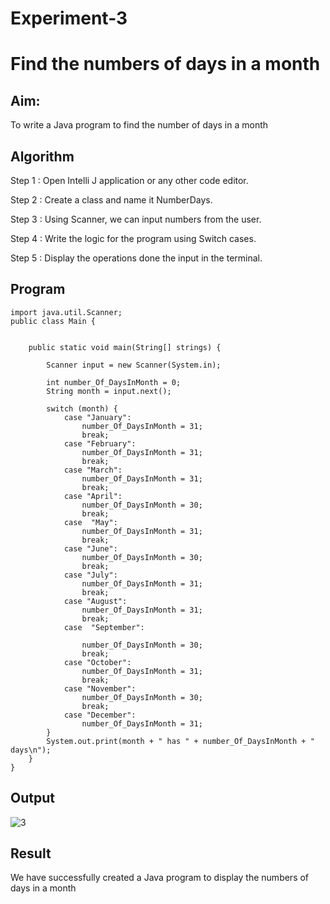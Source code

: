 # Experiment-3

# Find the numbers of days in a month

## Aim:
  To write a Java program to find the number of days in a month
  
## Algorithm

Step 1 : Open Intelli J application or any other code editor.

Step 2 : Create a class and name it NumberDays.

Step 3 : Using Scanner, we can input numbers from the user.

Step 4 : Write the logic for the program using Switch cases.

Step 5 : Display the operations done the input in the terminal.

## Program
```
import java.util.Scanner;
public class Main {


    public static void main(String[] strings) {

        Scanner input = new Scanner(System.in);

        int number_Of_DaysInMonth = 0;
        String month = input.next();

        switch (month) {
            case "January":
                number_Of_DaysInMonth = 31;
                break;
            case "February":
                number_Of_DaysInMonth = 31;
                break;
            case "March":
                number_Of_DaysInMonth = 31;
                break;
            case "April":
                number_Of_DaysInMonth = 30;
                break;
            case  "May":
                number_Of_DaysInMonth = 31;
                break;
            case "June":
                number_Of_DaysInMonth = 30;
                break;
            case "July":
                number_Of_DaysInMonth = 31;
                break;
            case "August":
                number_Of_DaysInMonth = 31;
                break;
            case  "September":

                number_Of_DaysInMonth = 30;
                break;
            case "October":
                number_Of_DaysInMonth = 31;
                break;
            case "November":
                number_Of_DaysInMonth = 30;
                break;
            case "December":
                number_Of_DaysInMonth = 31;
        }
        System.out.print(month + " has " + number_Of_DaysInMonth + " days\n");
    }
}
```
## Output
![3](https://github.com/SaiDarshan2003/Experiment-3/assets/94692595/17e761b1-d372-4853-8ad3-ce8a01ae1c30)


## Result 
  We have successfully created a Java program to display the numbers of days in a month
